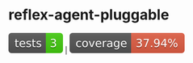 # reflex-agent-pluggable

![Tests Status](./.badges/tests-badge.svg) | ![Coverage](./.badges/coverage-badge.svg)

